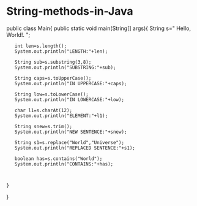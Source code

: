 # String-methods-in-Java
public class Main{
    public static void main(String[] args){
       String s="  Hello, World!.   ";
       
       int len=s.length();
       System.out.println("LENGTH:"+len);
       
       String sub=s.substring(3,8);
       System.out.println("SUBSTRING:"+sub);
       
       String caps=s.toUpperCase();
       System.out.println("IN UPPERCASE:"+caps);
       
       String low=s.toLowerCase();
       System.out.println("IN LOWERCASE:"+low);
       
       char l1=s.charAt(12);
       System.out.println("ELEMENT:"+l1);
       
       String snew=s.trim();
       System.out.println("NEW SENTENCE:"+snew);
       
       String s1=s.replace("World","Universe");
       System.out.println("REPLACED SENTENCE:"+s1);
       
       boolean has=s.contains("World");
       System.out.println("CONTAINS:"+has);
       
      
    
    }
}
